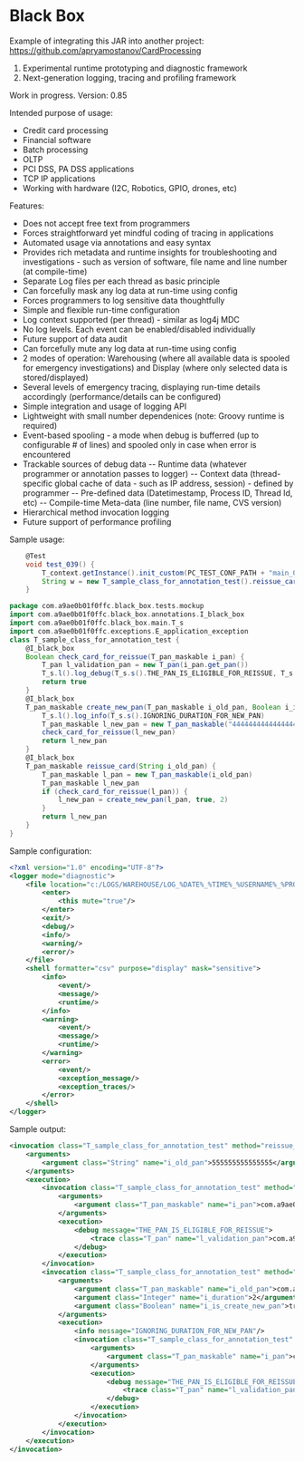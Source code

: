 # Black Box

Example of integrating this JAR into another project: https://github.com/apryamostanov/CardProcessing

1. Experimental runtime prototyping and diagnostic framework
2. Next-generation logging, tracing and profiling framework

Work in progress. Version: 0.85

Intended purpose of usage:
- Credit card processing
- Financial software
- Batch processing
- OLTP
- PCI DSS, PA DSS applications
- TCP IP applications
- Working with hardware (I2C, Robotics, GPIO, drones, etc)

Features:
- Does not accept free text from programmers
- Forces straightforward yet mindful coding of tracing in applications
- Automated usage via annotations and easy syntax
- Provides rich metadata and runtime insights for troubleshooting and investigations - such as version of software, file name and line number (at compile-time)
- Separate Log files per each thread as basic principle
- Can forcefully mask any log data at run-time using config
- Forces programmers to log sensitive data thoughtfully
- Simple and flexible run-time configuration
- Log context supported (per thread) - similar as log4j MDC
- No log levels. Each event can be enabled/disabled individually
- Future support of data audit
- Can forcefully mute any log data at run-time using config
- 2 modes of operation: Warehousing (where all available data is spooled for emergency investigations) and Display (where only selected data is stored/displayed)
- Several levels of emergency tracing, displaying run-time details accordingly (performance/details can be configured)
- Simple integration and usage of logging API
- Lightweight with small number dependenices (note: Groovy runtime is required)
- Event-based spooling - a mode when debug is bufferred (up to configurable # of lines) and spooled only in case when error is encountered
- Trackable sources of debug data
-- Runtime data (whatever programmer or annotation passes to logger)
-- Context data (thread-specific global cache of data - such as IP address, session) - defined by programmer
-- Pre-defined data (Datetimestamp, Process ID, Thread Id, etc)
-- Compile-time Meta-data (line number, file name, CVS version)
- Hierarchical method invocation logging
- Future support of performance profiling

Sample usage:
```Groovy
    @Test
    void test_039() {
        T_context.getInstance().init_custom(PC_TEST_CONF_PATH + "main_038.conf")
        String w = new T_sample_class_for_annotation_test().reissue_card("555555555555555")
    }
```
```Groovy
package com.a9ae0b01f0ffc.black_box.tests.mockup
import com.a9ae0b01f0ffc.black_box.annotations.I_black_box
import com.a9ae0b01f0ffc.black_box.main.T_s
import com.a9ae0b01f0ffc.exceptions.E_application_exception
class T_sample_class_for_annotation_test {
    @I_black_box
    Boolean check_card_for_reissue(T_pan_maskable i_pan) {
        T_pan l_validation_pan = new T_pan(i_pan.get_pan())
        T_s.l().log_debug(T_s.s().THE_PAN_IS_ELIGIBLE_FOR_REISSUE, T_s.t(l_validation_pan, T_s.s().l_validation_pan))
        return true
    }
    @I_black_box
    T_pan_maskable create_new_pan(T_pan_maskable i_old_pan, Boolean i_is_create_new_pan, Integer i_duration) {
        T_s.l().log_info(T_s.s().IGNORING_DURATION_FOR_NEW_PAN)
        T_pan_maskable l_new_pan = new T_pan_maskable("44444444444444444")
        check_card_for_reissue(l_new_pan)
        return l_new_pan
    }
    @I_black_box
    T_pan_maskable reissue_card(String i_old_pan) {
        T_pan_maskable l_pan = new T_pan_maskable(i_old_pan)
        T_pan_maskable l_new_pan
        if (check_card_for_reissue(l_pan)) {
            l_new_pan = create_new_pan(l_pan, true, 2)
        }
        return l_new_pan
    }
}
```

Sample configuration:
```xml
<?xml version="1.0" encoding="UTF-8"?>
<logger mode="diagnostic">
    <file location="c:/LOGS/WAREHOUSE/LOG_%DATE%_%TIME%_%USERNAME%_%PROCESSID%.xml" formatter="xml_hierarchical" purpose="warehouse" mask="sensitive">
        <enter>
            <this mute="true"/>
        </enter>
        <exit/>
        <debug/>
        <info/>
        <warning/>
        <error/>
    </file>
    <shell formatter="csv" purpose="display" mask="sensitive">
        <info>
            <event/>
            <message/>
            <runtime/>
        </info>
        <warning>
            <event/>
            <message/>
            <runtime/>
        </warning>
        <error>
            <event/>
            <exception_message/>
            <exception_traces/>
        </error>
    </shell>
</logger>
```

Sample output:
```xml
<invocation class="T_sample_class_for_annotation_test" method="reissue_card">
    <arguments>
        <argument class="String" name="i_old_pan">555555555555555</argument>
    </arguments>
    <execution>
        <invocation class="T_sample_class_for_annotation_test" method="check_card_for_reissue">
            <arguments>
                <argument class="T_pan_maskable" name="i_pan">com.a9ae0b01f0ffc.black_box.tests.mockup.T_pan_maskable(555555555555555)</argument>
            </arguments>
            <execution>
                <debug message="THE_PAN_IS_ELIGIBLE_FOR_REISSUE">
                    <trace class="T_pan" name="l_validation_pan">com.a9ae0b01f0ffc.black_box.tests.mockup.T_pan(555555555555555)</trace>
                </debug>
            </execution>
        </invocation>
        <invocation class="T_sample_class_for_annotation_test" method="create_new_pan">
            <arguments>
                <argument class="T_pan_maskable" name="i_old_pan">com.a9ae0b01f0ffc.black_box.tests.mockup.T_pan_maskable(555555555555555)</argument>
                <argument class="Integer" name="i_duration">2</argument>
                <argument class="Boolean" name="i_is_create_new_pan">true</argument>
            </arguments>
            <execution>
                <info message="IGNORING_DURATION_FOR_NEW_PAN"/>
                <invocation class="T_sample_class_for_annotation_test" method="check_card_for_reissue">
                    <arguments>
                        <argument class="T_pan_maskable" name="i_pan">com.a9ae0b01f0ffc.black_box.tests.mockup.T_pan_maskable(44444444444444444)</argument>
                    </arguments>
                    <execution>
                        <debug message="THE_PAN_IS_ELIGIBLE_FOR_REISSUE">
                            <trace class="T_pan" name="l_validation_pan">com.a9ae0b01f0ffc.black_box.tests.mockup.T_pan(44444444444444444)</trace>
                        </debug>
                    </execution>
                </invocation>
            </execution>
        </invocation>
    </execution>
</invocation>
```
